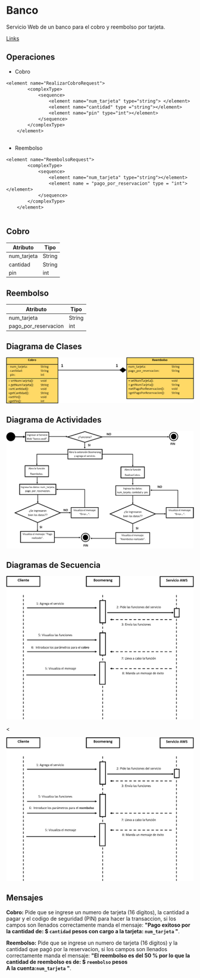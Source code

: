 # Banco

Servicio Web de un banco para el cobro y reembolso por tarjeta. 

[Links](http://3.87.203.171:8080/banco.wsdl)

## Operaciones

- Cobro

```
<element name="RealizarCobroRequest"> 
		<complexType> 
			<sequence>
				<element name="num_tarjeta" type="string"> </element>
				<element name="cantidad" type ="string"></element>
				<element name="pin" type="int"></element>
			</sequence>
		</complexType>
	</element>
	
```

- Reembolso

```
<element name="ReembolsoRequest">
		<complexType>
			<sequence>
				<element name="num_tarjeta" type="string"></element>
				<element name = "pago_por_reservacion" type = "int"></element>
			</sequence>
		</complexType>
	</element>
	
```

## Cobro 

Atributo  | Tipo
------------- | -------------
num_tarjeta  | String
cantidad  | String
pin | int

## Reembolso

Atributo  | Tipo
------------- | -------------
num_tarjeta  | String
pago_por_reservacion  | int


## Diagrama de Clases 

![](https://github.com/geral831/Tec.Integracion-Banco/blob/master/Documentacion/diag_clases.png)


## Diagrama de Actividades
![](https://github.com/geral831/Tec.Integracion-Banco/blob/master/Documentacion/Digrama_Actividades.png)

## Diagramas de Secuencia

![](https://github.com/geral831/Tec.Integracion-Banco/blob/master/Documentacion/cobro_secuencia.png)

<                                                                                                    

![](https://github.com/geral831/Tec.Integracion-Banco/blob/master/Documentacion/reembolso_secuencia.png)

## Mensajes 

**Cobro:** Pide que se ingrese un numero de tarjeta (16 digitos), la cantidad a pagar y el codigo de seguridad (PIN) para hacer la transaccion, si los campos son llenados correctamente manda el mensaje: **"Pago exitoso por la cantidad de: $ `cantidad` pesos  con cargo a la tarjeta: `num_tarjeta` "**.

**Reembolso:** Pide que se ingrese un numero de tarjeta (16 digitos) y la cantidad que pagó por la reservacion, si los campos son llenados correctamente manda el mensaje: **"El reembolso es del 50 % por lo que la cantidad de reembolso es de: $ `reembolso` pesos  
A la cuenta:`num_tarjeta` "**.
